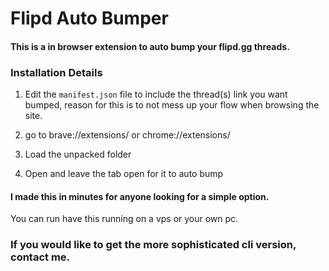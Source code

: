 # Flipd Auto Bumper

#### This is a in browser extension to auto bump your flipd.gg threads.

### Installation Details

1) Edit the `manifest.json` file to include the thread(s) link you want bumped, reason for this is to not mess up your flow when browsing the site.

2) go to brave://extensions/ or chrome://extensions/

3) Load the unpacked folder 

4) Open and leave the tab open for it to auto bump

#### I made this in minutes for anyone looking for a simple option.

You can run have this running on a vps or your own pc.

### If you would like to get the more sophisticated cli version, contact me.
